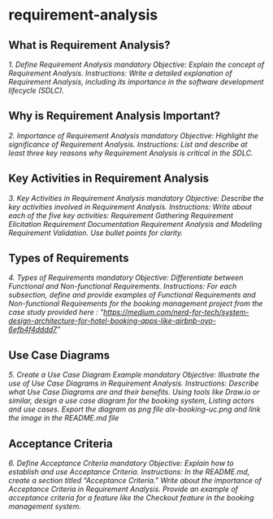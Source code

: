 # requirement-analysis


## What is Requirement Analysis?

_1. Define Requirement Analysis
mandatory
Objective: Explain the concept of Requirement Analysis.
Instructions:
Write a detailed explanation of Requirement Analysis, including its importance in the software development lifecycle (SDLC)._


## Why is Requirement Analysis Important?

_2. Importance of Requirement Analysis
mandatory
Objective: Highlight the significance of Requirement Analysis.
Instructions:
List and describe at least three key reasons why Requirement Analysis is critical in the SDLC._


## Key Activities in Requirement Analysis

_3. Key Activities in Requirement Analysis
mandatory
Objective: Describe the key activities involved in Requirement Analysis.
Instructions:
Write about each of the five key activities:
Requirement Gathering
Requirement Elicitation
Requirement Documentation
Requirement Analysis and Modeling
Requirement Validation.
Use bullet points for clarity._


## Types of Requirements

_4. Types of Requirements
mandatory
Objective: Differentiate between Functional and Non-functional Requirements.
Instructions:
For each subsection, define and provide examples of Functional Requirements and Non-functional Requirements for the booking management project from the case study provided here : "https://medium.com/nerd-for-tech/system-design-architecture-for-hotel-booking-apps-like-airbnb-oyo-6efb4f4dddd7"_

## Use Case Diagrams

_5. Create a Use Case Diagram Example
mandatory
Objective: Illustrate the use of Use Case Diagrams in Requirement Analysis.
Instructions:
Describe what Use Case Diagrams are and their benefits.
Using tools like Draw.io or similar, design a use case diagram for the booking system, Listing actors and use cases.
Export the diagram as png file alx-booking-uc.png and link the image in the README.md file_

## Acceptance Criteria

_6. Define Acceptance Criteria
mandatory
Objective: Explain how to establish and use Acceptance Criteria.
Instructions:
In the README.md, create a section titled “Acceptance Criteria.”
Write about the importance of Acceptance Criteria in Requirement Analysis.
Provide an example of acceptance criteria for a feature like the Checkout feature in the booking management system._

